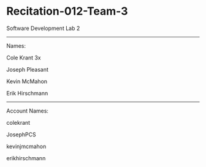 # Recitation-012-Team-3
Software Development Lab 2

-----
Names:

Cole Krant 3x

Joseph Pleasant

Kevin McMahon

Erik Hirschmann


-----
Account Names:

colekrant

JosephPCS

kevinjmcmahon

erikhirschmann
